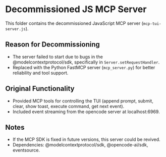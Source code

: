 # Decommissioned JS MCP Server

This folder contains the decommissioned JavaScript MCP server (`mcp-tui-server.js`).

## Reason for Decommissioning
- The server failed to start due to bugs in the @modelcontextprotocol/sdk, specifically in `Server.setRequestHandler`.
- Replaced with the Python FastMCP server (`mcp_server.py`) for better reliability and tool support.

## Original Functionality
- Provided MCP tools for controlling the TUI (append prompt, submit, clear, show toast, execute command, get next event).
- Included event streaming from the opencode server at localhost:6969.

## Notes
- If the MCP SDK is fixed in future versions, this server could be revived.
- Dependencies: @modelcontextprotocol/sdk, @opencode-ai/sdk, eventsource.